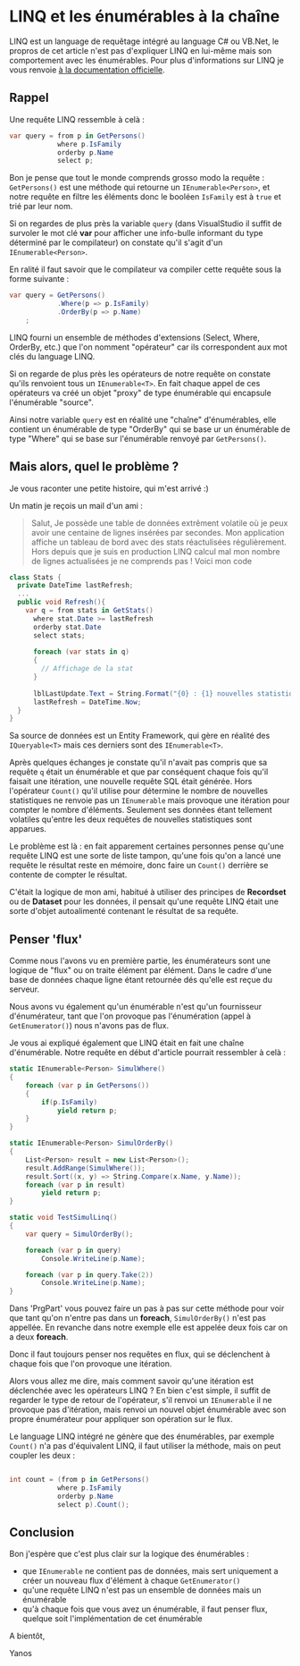 # LINQ et les énumérables à la chaîne

LINQ est un language de requêtage intégré au language C# ou VB.Net, le propros de cet article n'est pas d'expliquer LINQ en lui-même mais son comportement avec les énumérables. Pour plus d'informations sur LINQ je vous renvoie [à la documentation officielle](https://msdn.microsoft.com/fr-fr/library/bb397926.aspx).

## Rappel

Une requête LINQ ressemble à celà :

```csharp
var query = from p in GetPersons()
            where p.IsFamily
            orderby p.Name
            select p;

```

Bon je pense que tout le monde comprends grosso modo la requête : ```GetPersons()``` est une méthode qui retourne un ```IEnumerable<Person>```, et notre requête en filtre les éléments donc le booléen ```IsFamily``` est à ```true``` et trié par leur nom.

Si on regardes de plus près la variable ```query``` (dans VisualStudio il suffit de survoler le mot clé **var** pour afficher une info-bulle informant du type déterminé par le compilateur) on constate qu'il s'agit d'un ```IEnumerable<Person>```.

En ralité il faut savoir que le compilateur va compiler cette requête sous la forme suivante :

```csharp
var query = GetPersons()
    		.Where(p => p.IsFamily)
    		.OrderBy(p => p.Name)
    ;
```

LINQ fourni un ensemble de méthodes d'extensions (Select, Where, OrderBy, etc.) que l'on nomment "opérateur" car ils correspondent aux mot clés du language LINQ.

Si on regarde de plus près les opérateurs de notre requête on constate qu'ils renvoient tous un ```IEnumerable<T>```. En fait chaque appel de ces opérateurs va créé un objet "proxy" de type énumérable qui encapsule l'énumérable "source".

Ainsi notre variable ```query``` est en réalité une "chaîne" d'énumérables, elle contient un énumérable de type "OrderBy" qui se base ur un énumérable de type "Where" qui se base sur l'énumérable renvoyé par ```GetPersons()```.

## Mais alors, quel le problème ?

Je vous raconter une petite histoire, qui m'est arrivé :)

Un matin je reçois un mail d'un ami :

> Salut,
> Je possède une table de données extrêment volatile où je peux avoir une centaine de lignes insérées par secondes.
> Mon application affiche un tableau de bord avec des stats réactulisées régulièrement. Hors depuis que je suis en production LINQ calcul mal mon nombre de lignes actualisées je ne comprends pas !
> Voici mon code
 
```csharp
class Stats {
  private DateTime lastRefresh;
  ...
  public void Refresh(){
    var q = from stats in GetStats()
      where stat.Date >= lastRefresh
      orderby stat.Date
      select stats;
      
      foreach (var stats in q)
      {
        // Affichage de la stat
      }
      
      lblLastUpdate.Text = String.Format("{0} : {1} nouvelles statistiques", DateTime.Now, q.Count());
      lastRefresh = DateTime.Now;
  }
}
```

Sa source de données est un Entity Framework, qui gère en réalité des ```IQueryable<T>``` mais ces derniers sont des ```IEnumerable<T>```.

Après quelques échanges je constate qu'il n'avait pas compris que sa requête ```q``` était un énumérable et que par conséquent chaque fois qu'il faisait une itération, une nouvelle requête SQL était générée. Hors l'opérateur ```Count()``` qu'il utilise pour détermine le nombre de nouvelles statistiques ne renvoie pas un ```IEnumerable``` mais provoque une itération pour compter le nombre d'éléments. Seulement ses données étant tellement volatiles qu'entre les deux requêtes de nouvelles statistiques sont apparues.

Le problème est là : en fait apparement certaines personnes pense qu'une requête LINQ est une sorte de liste tampon, qu'une fois qu'on a lancé une requête le résultat reste en mémoire, donc faire un ```Count()``` derrière se contente de compter le résultat.

C'était la logique de mon ami, habitué à utiliser des principes de **Recordset** ou de **Dataset** pour les données, il pensait qu'une requête LINQ était une sorte d'objet autoalimenté contenant le résultat de sa requête.

## Penser 'flux'

Comme nous l'avons vu en première partie, les énumérateurs sont une logique de "flux" ou on traite élément par élément. Dans le cadre d'une base de données chaque ligne étant retournée dés qu'elle est reçue du serveur.

Nous avons vu également qu'un énumérable n'est qu'un fournisseur d'énumérateur, tant que l'on provoque pas l'énumération (appel à ```GetEnumerator()```) nous n'avons pas de flux.

Je vous ai expliqué également que LINQ était en fait une chaîne d'énumérable. Notre requête en début d'article pourrait ressembler à celà :
```csharp
static IEnumerable<Person> SimulWhere()
{
    foreach (var p in GetPersons())
    {
        if(p.IsFamily)
            yield return p;
    }
}

static IEnumerable<Person> SimulOrderBy()
{
    List<Person> result = new List<Person>();
    result.AddRange(SimulWhere());
    result.Sort((x, y) => String.Compare(x.Name, y.Name));
    foreach (var p in result)
        yield return p;
}

static void TestSimulLinq()
{
    var query = SimulOrderBy();

    foreach (var p in query)
        Console.WriteLine(p.Name);

    foreach (var p in query.Take(2))
        Console.WriteLine(p.Name);
}
```

Dans 'PrgPart' vous pouvez faire un pas à pas sur cette méthode pour voir que tant qu'on n'entre pas dans un **foreach**, ```SimulOrderBy()``` n'est pas appellée. En revanche dans notre exemple elle est appelée deux fois car on a deux **foreach**.

Donc il faut toujours penser nos requêtes en flux, qui se déclenchent à chaque fois que l'on provoque une itération.

Alors vous allez me dire, mais comment savoir qu'une itération est déclenchée avec les opérateurs LINQ ? En bien c'est simple, il suffit de regarder le type de retour de l'opérateur, s'il renvoi un ```IEnumerable``` il ne provoque pas d'itération, mais renvoi un nouvel objet énumérable avec son propre énumérateur pour appliquer son opération sur le flux.

Le language LINQ intégré ne génère que des énumérables, par exemple ```Count()``` n'a pas d'équivalent LINQ, il faut utiliser la méthode, mais on peut coupler les deux : 

```csharp

int count = (from p in GetPersons()
            where p.IsFamily
            orderby p.Name
            select p).Count();

```

## Conclusion

Bon j'espère que c'est plus clair sur la logique des énumérables :
- que ```IEnumerable``` ne contient pas de données, mais sert uniquement a créer un nouveau flux d'élément à chaque ```GetEnumerator()```
- qu'une requête LINQ n'est pas un ensemble de données mais un énumérable
- qu'à chaque fois que vous avez un énumérable, il faut penser flux, quelque soit l'implémentation de cet énumérable

A bientôt,

Yanos

